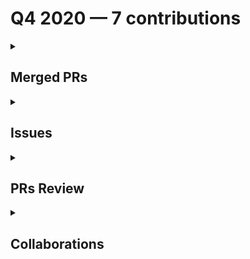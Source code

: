 # Q4 2020 — 7 contributions

<details>
  <summary><h2>Merged PRs</h2></summary>
<table style='width:100%; table-layout:fixed;'>
  <thead>
    <tr>
      <th style='width:5%;'>No.</th>
      <th style='width:20%;'>Project Name</th>
      <th style='width:20%;'>Title</th>
      <th style='width:35%;'>Description</th>
      <th style='width:20%;'>Date</th>
    </tr>
  </thead>
  <tbody>
    <tr>
      <td>1.</td>
      <td>Virtual-Coffee/virtualcoffee.io</td>
      <td><a href='https://github.com/Virtual-Coffee/virtualcoffee.io/pull/122'>Monthlychallenge/add new post</a></td>
      <td>## Linked Issue<br><br>#91 <br><br>## Description<br><br>- Add Ayu&#39;s blog post:<br>  Overcoming Burnout In Programming Learning<br><br>- Add Debra-Kaye&#39;s blog post:<br>  Just In Time Learning<br><br></td>
      <td>2020-12-01</td>
    </tr>
    <tr>
      <td>2.</td>
      <td>Virtual-Coffee/virtualcoffee.io</td>
      <td><a href='https://github.com/Virtual-Coffee/virtualcoffee.io/pull/115'>Monthlychallenge/add new post</a></td>
      <td>## Linked Issue<br><br>#91 <br><br>## Description<br><br>Ayu add 2 blog posts:<br>- React JS Log Blog - Prologue<br>- ReactDOM.render()<br><br><br><br></td>
      <td>2020-11-29</td>
    </tr>
    <tr>
      <td>3.</td>
      <td>Virtual-Coffee/virtualcoffee.io</td>
      <td><a href='https://github.com/Virtual-Coffee/virtualcoffee.io/pull/108'>Add a new blog post for monthly challenge</a></td>
      <td>## Linked Issue<br><br>#91 <br><br>## Description<br><br>Ayu adds a new blog post:<br>&quot;When Should You Start To Write A Blog?&quot;<br><br><br><br></td>
      <td>2020-11-24</td>
    </tr>
    <tr>
      <td>4.</td>
      <td>Virtual-Coffee/virtualcoffee.io</td>
      <td><a href='https://github.com/Virtual-Coffee/virtualcoffee.io/pull/100'>Add Ayu's new posts</a></td>
      <td>## Linked Issue<br><br>#91 <br><br>## Description<br>Ayu add 2 new posts:<br><br>- Contributing To An Open Source by A First-Timer (Part 1)<br>- Contributing To An Open Source by A First-Timer (Part 2)<br></td>
      <td>2020-11-23</td>
    </tr>
    <tr>
      <td>5.</td>
      <td>Virtual-Coffee/virtualcoffee.io</td>
      <td><a href='https://github.com/Virtual-Coffee/virtualcoffee.io/pull/92'>Add new post for monthly challenge</a></td>
      <td>## Linked Issue<br><br>#91 <br><br>## Description<br><br>Add Ayu&#39;s new post **CSS Unit: em** for monthly challenge <br><br><br></td>
      <td>2020-11-16</td>
    </tr>
    <tr>
      <td>6.</td>
      <td>Virtual-Coffee/virtualcoffee.io</td>
      <td><a href='https://github.com/Virtual-Coffee/virtualcoffee.io/pull/85'>Add Ayu's post to Monthly Challenge</a></td>
      <td>## Description<br><br>- Add Ayu&#39;s &quot;Networking & Community&quot; article to the Monthly Challenge<br>- Rearrange table&#39;s order based on total words following this thread: https://github.com/Virtual-Coffee/virtualcoffee.io/pull/83#pullrequestreview-529363261<br><br>## Methodology<br><br>- I added my post to the HTML and updated the table manually.<br>- Totals were also updated manually.<br><br>## Preview<br>https://deploy-preview-85--virtual-coffee-io.netlify.app/monthlychallenges/nov-2020/<br><br></td>
      <td>2020-11-12</td>
    </tr>
    <tr>
      <td>7.</td>
      <td>Virtual-Coffee/virtualcoffee.io</td>
      <td><a href='https://github.com/Virtual-Coffee/virtualcoffee.io/pull/46'>Add myself as member of Virtual Coffee</a></td>
      <td>## Linked Issue<br><br>#13 <br><br>## Description<br><br>Add member .json file of Ayu Adiati<br><br>## Methodology<br><br><br></td>
      <td>2020-10-07</td>
    </tr>
  </tbody>
</table>
</details>

<details>
  <summary><h2>Issues</h2></summary>
No contribution in this quarter.
</details>

<details>
  <summary><h2>PRs Review</h2></summary>
No contribution in this quarter.
</details>

<details>
  <summary><h2>Collaborations</h2></summary>
No contribution in this quarter.
</details>

